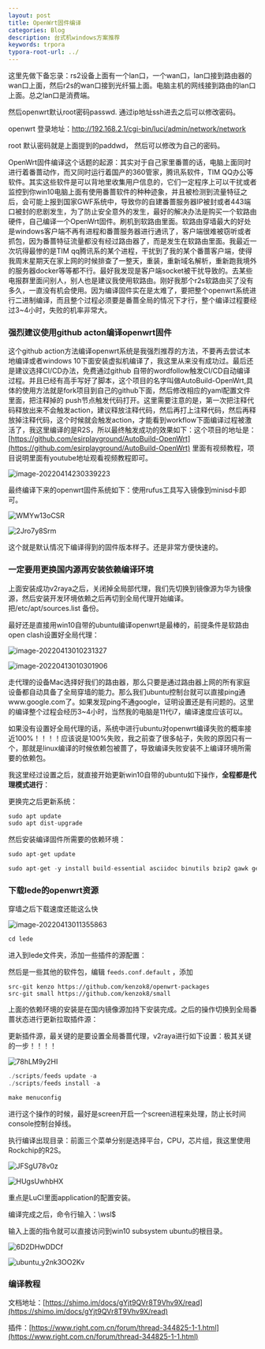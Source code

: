 ```yaml
---
layout: post
title: OpenWrt固件编译
categories: Blog
description: 台式机windows方案推荐
keywords: trpora
typora-root-url: ../
---
```

这里先做下备忘录：rs2设备上面有一个lan口，一个wan口，lan口接到路由器的wan口上面，然后r2s的wan口接到光纤猫上面。电脑主机的网线接到路由的lan口上面。总之lan口是消费端。

然后openwrt默认root密码passwd. 通过ip地址ssh进去之后可以修改密码。

openwrt 登录地址：http://192.168.2.1/cgi-bin/luci/admin/network/network

root 默认密码就是上面提到的paddwd， 然后可以修改为自己的密码。

OpenWrt固件编译这个话题的起源：其实对于自己家里番蔷的话，电脑上面同时进行着番蔷动作，而又同时运行着国产的360管家，腾讯系软件，TIM QQ办公等软件。其实这些软件是可以背地里收集用户信息的，它们一定程序上可以干扰或者监控到你win10电脑上面有使用番蔷软件的种种迹象，并且被检测到流量特征之后，会可能上报到国家GWF系统中，导致你的自建番蔷服务器IP被封或者443端口被封的悲剧发生，为了防止安全意外的发生，最好的解决办法是购买一个软路由硬件，自己编译一个OpenWrt固件。刷机到软路由里面。软路由穿墙最大的好处是windows客户端不再有进程和番蔷服务器进行通讯了，客户端很难被窃听或者抓包，因为番蔷特征流量都没有经过路由器了，而是发生在软路由里面。我最近一次坑得最惨的是TIM qq腾讯系的某个进程，干扰到了我的某个番蔷客户端，使得我周末星期天在家上网的时候排查了一整天，重装，重新域名解析，重新跑我境外的服务器docker等等都不行。最好我发现是客户端socket被干扰导致的。去某些电报群里面问别人，别人也是建议我使用软路由。刚好我那个r2s软路由买了没有多久，一直没有机会使用。因为编译固件实在是太难了，要把整个openwrt系统进行二进制编译，而且整个过程必须要是番蔷全局的情况下才行，整个编译过程要经过3~4小时，失败的机率非常大。

### 强烈建议使用github acton编译openwrt固件

这个github action方法编译openwrt系统是我强烈推荐的方法，不要再去尝试本地编译或者windows 10下面安装虚拟机编译了，我这里从来没有成功过。最后还是建议选择CI/CD办法，免费通过github 自带的wordfollow触发CI/CD自动编译过程。并且已经有高手写好了脚本，这个项目的名字叫做AutoBuild-OpenWrt,具体的使用方法就是fork项目到自己的github下面，然后修改相应的yaml配置文件里面，把注释掉的 push节点触发代码打开。这里需要注意的是，第一次把注释代码释放出来不会触发action，建议释放注释代码，然后再打上注释代码，然后再释放掉注释代码，这个时候就会触发action，才能看到workflow下面编译过程被激活了，我这里编译的是R2S，所以最终触发成功的效果如下：这个项目的地址是：[https://github.com/esirplayground/AutoBuild-OpenWrt](https://github.com/esirplayground/AutoBuild-OpenWrt)  里面有视频教程，项目说明里面有youtube地址观看视频教程即可。 

![image-20220414230339223](/images/posts/image-20220414230339223.png)

最终编译下来的openwrt固件系统如下：使用rufus工具写入镜像到minisd卡即可。

![WMYw13oCSR](/images/posts/WMYw13oCSR.png)

![2Jro7y8Srm](/images/posts/2Jro7y8Srm.png)

这个就是默认情况下编译得到的固件版本样子。还是非常方便快速的。

### 一定要用更换国内源再安装依赖编译环境

上面安装成功v2raya之后，关闭掉全局部代理，我们先切换到镜像源为华为镜像源，然后安装开发环境依赖之后再切到全局代理开始编译。把/etc/apt/sources.list 备份。

最好还是直接用win10自带的ubuntu编译openwrt是最棒的，前提条件是软路由open clash设置好全局代理：

![image-20220413010231327](/images/posts/image-20220413010231327.png)

![image-20220413010301906](/images/posts/image-20220413010301906.png)

走代理的设备Mac选择好我们的路由器，那么只要是通过路由器上网的所有家庭设备都自动具备了全局穿墙的能力。那么我们ubuntu控制台就可以直接ping通www.google.com了。如果发现ping不通google，证明设置还是有问题的。这里的编译整个过程会经历3~4小时，当然我的电脑是11代i7，编译速度应该可以。

如果没有设置好全局代理的话，系统中进行ubuntu对openwrt编译失败的概率接近100%！！！！应该说是100%失败，我之前查了很多帖子，失败的原因只有一个，那就是linux编译的时候依赖包被蔷了，导致编译失败安装不上编译环境所需要的依赖包。

我这里经过设置之后，就直接开始更新win10自带的ubuntu如下操作，**全程都是代理模式进行**：

更换完之后更新系统：

````c#
sudo apt update
sudo apt dist-upgrade

````

然后安装编译固件所需要的依赖环境：

````c#
sudo apt-get update

sudo apt-get -y install build-essential asciidoc binutils bzip2 gawk gettext git libncurses5-dev libz-dev patch python3.5 python2.7 unzip zlib1g-dev lib32gcc1 libc6-dev-i386 subversion flex uglifyjs git-core gcc-multilib p7zip p7zip-full msmtp libssl-dev texinfo libglib2.0-dev xmlto qemu-utils upx libelf-dev autoconf automake libtool autopoint device-tree-compiler g++-multilib antlr3 gperf wget swig

````



### 下载lede的openwrt资源

穿墙之后下载速度还能这么快

![image-20220413011355863](/images/posts/image-20220413011355863.png)

```c#
cd lede
```

进入到lede文件夹，添加一些插件的源配置：

然后是一些其他的软件包，编辑 `feeds.conf.default` ，添加

```text
src-git kenzo https://github.com/kenzok8/openwrt-packages
src-git small https://github.com/kenzok8/small
```

上面的依赖环境的安装是在国内镜像源加持下安装完成。之后的操作切换到全局番蔷状态进行更新拉取插件源：

更新插件源，最关键的是要设置全局番蔷代理，v2raya进行如下设置：极其关键的一步！！！！

![78hLM9y2HI](/images/posts/78hLM9y2HI.png)

````c#
./scripts/feeds update -a
./scripts/feeds install -a

````

````c#
make menuconfig
````

进行这个操作的时候，最好是screen开启一个screen进程来处理，防止长时间console控制台掉线。

执行编译出现目录：前面三个菜单分别是选择平台，CPU，芯片组，我这里使用Rockchip的R2S。

![JFSgU78v0z](/images/posts/JFSgU78v0z.png)

![HUgsUwhbHX](/images/posts/HUgsUwhbHX.png)

重点是LuCI里面application的配置安装。

编译完成之后，命令行输入：\\wsl$ 

输入上面的指令就可以直接访问到win10 subsystem ubuntu的根目录。

![6D2DHwDDCf](/images/posts/6D2DHwDDCf.png)

![ubuntu_y2nk3OO2Kv](/images/posts/ubuntu_y2nk3OO2Kv.png)

### 编译教程

文档地址：[https://shimo.im/docs/gYjt9QVr8T9Vhv9X/read](https://shimo.im/docs/gYjt9QVr8T9Vhv9X/read)

插件：[https://www.right.com.cn/forum/thread-344825-1-1.html](https://www.right.com.cn/forum/thread-344825-1-1.html)

